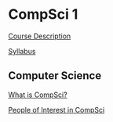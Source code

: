 # CompSci 1

[Course Description](https://github.com/zongspr000/Hello-Web/blob/master/CS%20Course%20Description.md)

[Syllabus](https://github.com/zongspr000/Hello-Web/blob/master/Syllabus.md)

## Computer Science

[What is CompSci?](https://github.com/zongspr000/Hello-Web/blob/master/What%20is%20CompSci.md)

[People of Interest in CompSci](https://github.com/zongspr000/Hello-Web/blob/master/People%20Of%20Interest.md)
